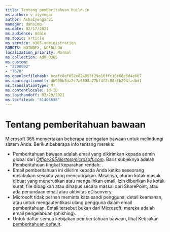 ```yaml
---
title: Tentang pemberitahuan build-in
ms.author: v-aiyengar
author: AshaIyengar21
manager: dansimp
ms.date: 02/17/2021
ms.audience: Admin
ms.topic: article
ms.service: o365-administration
ROBOTS: NOINDEX, NOFOLLOW
localization_priority: Normal
ms.collection: Adm_O365
ms.custom:
- "3200002"
- "7670"
ms.openlocfilehash: bcafc8ef052e824093f29e16ffc16f68e6d4e667
ms.sourcegitcommit: db908b3da2c7a6508a77bf4f2c80afb294fadbd1
ms.translationtype: MT
ms.contentlocale: id-ID
ms.lasthandoff: 03/29/2021
ms.locfileid: "51403638"
---
```

# <a name="about-built-in-alerts"></a>Tentang pemberitahuan bawaan

Microsoft 365 menyertakan beberapa peringatan bawaan untuk melindungi sistem Anda. Berikut beberapa info tentang mereka:

- Pemberitahuan bawaan adalah email yang dikirimkan kepada admin global dari *Office365Alerts@microsoft.com*. Baris subjeknya adalah Pemberitahuan tingkat keparahan rendah: <name of alert policy> .
- Email pemberitahuan ini dikirim kepada Anda ketika seseorang melakukan sesuatu yang mencurigakan. Misalnya, aturan kotak masuk dibuat yang meneruskan atau mengalihkan email, izin diberikan ke kotak surat, file dibagikan atau dihapus secara massal dari SharePoint, atau ada penundaan email atau aktivitas eDiscovery.
- Microsoft tidak pernah meminta kata sandi pengguna, detail keamanan, atau untuk mengautentikasi ulang pengguna dalam email pemberitahuan. Email tersebut bukan dari Microsoft; mereka adalah email pengelabuan (phishing).
- Untuk daftar semua kebijakan pemberitahuan bawaan, lihat Kebijakan [pemberitahuan default](https://go.microsoft.com/fwlink/?linkid=2103170).